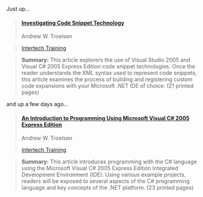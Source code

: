 Just up&#8230; 

> #### <a href="http://msdn.microsoft.com/vcsharp/default.aspx?pull=/library/en-us/dnvs05/html/codesnippets.asp" target="_blank">Investigating Code Snippet Technology</a>
> 
> Andrew W. Troelsen
  
> <a href="http://www.intertechtraining.com/" target="_blank">Intertech Training</a>
  
> **Summary:** This article explorers the use of Visual Studio 2005 and Visual C# 2005 Express Edition code snippet technologies. Once the reader understands the XML syntax used to represent code snippets, this article examines the process of building and registering custom code expansions with your Microsoft .NET IDE of choice. (21 printed pages) 

and up a few days ago&#8230;

> #### <a href="http://msdn.microsoft.com/vcsharp/default.aspx?pull=/library/en-us/dnvs05/html/usingcsharpexpress.asp" target="_blank">An Introduction to Programming Using Microsoft Visual C# 2005 Express Edition</a>
> 
> Andrew W. Troelsen
  
> <a href="http://www.intertechtraining.com/" target="_blank">Intertech Training</a>
  
> **Summary:** This article introduces programming with the C# language using the Microsoft Visual C# 2005 Express Edition Integrated Development Environment (IDE). Using various example projects, readers will be exposed to several aspects of the C# programming language and key concepts of the .NET platform. (23 printed pages)